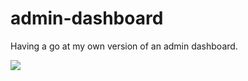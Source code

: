 # admin-dashboard
Having a go at my own version of an admin dashboard.

![](images/Dashboard_Demo.png)
